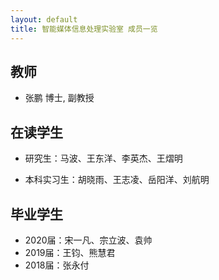 ```yaml
---
layout: default
title: 智能媒体信息处理实验室 成员一览
---
```


## 教师

- 张鹏 博士, 副教授


## 在读学生 

- 研究生：马波、王东洋、李英杰、王熠明

- 本科实习生：胡晓雨、王志凌、岳阳洋、刘航明

## 毕业学生
- 2020届：宋一凡、宗立波、袁帅
- 2019届：王钧、熊慧君
- 2018届：张永付